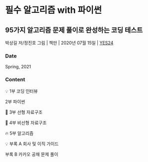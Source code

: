 # 필수 알고리즘 with 파이썬
## 95가지 알고리즘 문제 풀이로 완성하는 코딩 테스트
박상길 저/정진호 그림 | 책만 | 2020년 07월 15일 | [YES24](http://www.yes24.com/Product/Goods/91084402)

### Date
Spring, 2021

### Content

:bulb: 1부 코딩 인터뷰

2부 파이썬

:notebook: 3부 선형 자료구조

:notebook: 4부 비선형 자료구조

:fire: 5부 알고리즘

:bulb: 부록 A 회사 및 이직 가이드

부록 B 카카오 공채 문제 풀이
